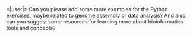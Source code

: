 </s>
<|user|>
Can you please add some more examples for the Python exercises, maybe related to genome assembly or data analysis? And also, can you suggest some resources for learning more about bioinformatics tools and concepts?